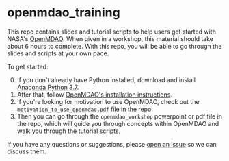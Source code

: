 # openmdao_training

This repo contains slides and tutorial scripts to help users get started with NASA's [OpenMDAO](https://github.com/OpenMDAO/openmdao).
When given in a workshop, this material should take about 6 hours to complete.
With this repo, you will be able to go through the slides and scripts at your own pace.

To get started:

0. If you don't already have Python installed, download and install [Anaconda Python 3.7](https://www.anaconda.com/distribution/).
1. After that, follow [OpenMDAO's installation instructions](https://github.com/OpenMDAO/openmdao).
2. If you're looking for motivation to use OpenMDAO, check out the [`motivation_to_use_openmdao.pdf`](https://github.com/johnjasa/openmdao_training/blob/master/motivation_to_use_openmdao.pdf) file in the repo.
3. Then you can go through the `openmdao_workshop` powerpoint or pdf file in the repo, which will guide you through concepts within OpenMDAO and walk you through the tutorial scripts.

If you have any questions or suggestions, please [open an issue](https://github.com/johnjasa/openmdao_training/issues) so we can discuss them.
